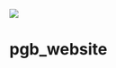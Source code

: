 [![](https://github.com/pgomba/pgb_website/actions/workflows/pages/pages-build-deployment/badge.svg)](https://github.com/pgomba/pgb_website/actions/workflows/pages/pages-build-deployment)

# pgb_website
